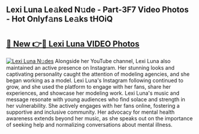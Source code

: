 ## Lexi Luna Le𝚊ked N𝚞de - Part-3F7 Video Photos - Hot Onlyf𝚊ns Le𝚊ks tHOiQ

# <h2><a href="http://ab20161.deff.icu/?id=Lexi+Luna">🔗 New 👉🔴 Lexi Luna VIDEO Photos</a></h2>

[![Lexi Luna N𝚞des](https://i.imgur.com/rIISA9y.gif)](http://ab20161.deff.icu/?id=Lexi+Luna)
Alongside her YouTube channel, Lexi Luna also maintained an active presence on Instagram. Her stunning looks and captivating personality caught the attention of modeling agencies, and she began working as a model. Lexi Luna's Instagram following continued to grow, and she used the platform to engage with her fans, share her experiences, and showcase her modeling work. Lexi Luna's music and message resonate with young audiences who find solace and strength in her vulnerability. She actively engages with her fans online, fostering a supportive and inclusive community. Her advocacy for mental health awareness extends beyond her music, as she speaks out on the importance of seeking help and normalizing conversations about mental illness.
